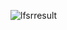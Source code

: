 ![lfsrresult](https://github.com/KommalaNagasai/100-days-of-RTL-README.md/assets/143258557/a060cbfb-67e2-48c5-ad0b-69699f270211)

